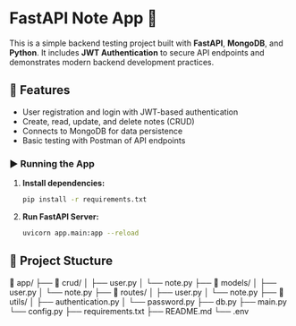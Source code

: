 # FastAPI Note App 📝

This is a simple backend testing project built with **FastAPI**, **MongoDB**, and **Python**. It includes **JWT Authentication** to secure API endpoints and demonstrates modern backend development practices.

## 🚀 Features
- User registration and login with JWT-based authentication
- Create, read, update, and delete notes (CRUD)
- Connects to MongoDB for data persistence
- Basic testing with Postman of API endpoints 

### ▶️ Running the App

1. **Install dependencies:**

   ```bash
   pip install -r requirements.txt
   
2. **Run FastAPI Server:**
   ```bash
   uvicorn app.main:app --reload

##  📁 Project Stucture 
📁 app/
├── 📁 crud/
│   ├── user.py
│   └── note.py
├── 📁 models/
│   ├── user.py
│   └── note.py
├── 📁 routes/
│   ├── user.py
│   └── note.py
├── 📁 utils/
│   ├── authentication.py
│   └── password.py
├── db.py
├── main.py
└── config.py
├── requirements.txt
├── README.md
└── .env


